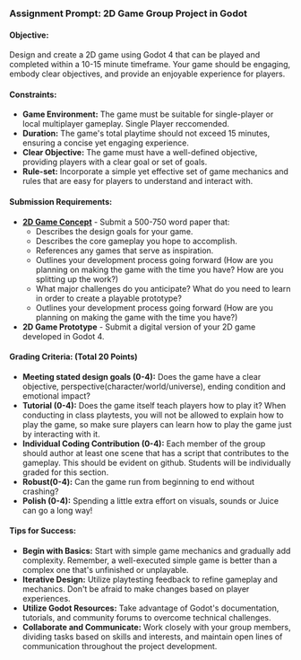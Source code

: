 
### Assignment Prompt: 2D Game Group Project in Godot

#### Objective:
Design and create a 2D game using Godot 4 that can be played and completed within a 10-15 minute timeframe. Your game should be engaging, embody clear objectives, and provide an enjoyable experience for players.

#### Constraints:
- **Game Environment:** The game must be suitable for single-player or local multiplayer gameplay. Single Player reccomended.
- **Duration:** The game's total playtime should not exceed 15 minutes, ensuring a concise yet engaging experience.
- **Clear Objective:** The game must have a well-defined objective, providing players with a clear goal or set of goals.
- **Rule-set:** Incorporate a simple yet effective set of game mechanics and rules that are easy for players to understand and interact with.

#### Submission Requirements:
- **[2D Game Concept](2D_Concept.md)** - Submit a 500-750 word paper that:
    - Describes the design goals for your game.
    - Describes the core gameplay you hope to accomplish.
    - References any games that serve as inspiration.
    - Outlines your development process going forward (How are you planning on making the game with the time you have? How are you splitting up the work?)
    - What major challenges do you anticipate? What do you need to learn in order to create a playable prototype?
  - Outlines your development process going forward (How are you planning on making the game with the time you have?)
- **2D Game Prototype** - Submit a digital version of your 2D game developed in Godot 4.

#### Grading Criteria: (Total 20 Points)
- **Meeting stated design goals (0-4):** Does the game have a clear objective, perspective(character/world/universe), ending condition and emotional impact?
- **Tutorial (0-4):** Does the game itself teach players how to play it? When conducting in class playtests, you will not be allowed to explain how to play the game, so make sure players can learn how to play the game just by interacting with it.
- **Individual Coding Contribution (0-4):** Each member of the group should author at least one scene that has a script that contributes to the gameplay. This should be evident on github. Students will be individually graded for this section.
- **Robust(0-4):** Can the game run from beginning to end without crashing?
- **Polish (0-4):** Spending a little extra effort on visuals, sounds or Juice can go a long way!

#### Tips for Success:
- **Begin with Basics:** Start with simple game mechanics and gradually add complexity. Remember, a well-executed simple game is better than a complex one that's unfinished or unplayable.
- **Iterative Design:** Utilize playtesting feedback to refine gameplay and mechanics. Don't be afraid to make changes based on player experiences.
- **Utilize Godot Resources:** Take advantage of Godot's documentation, tutorials, and community forums to overcome technical challenges.
- **Collaborate and Communicate:** Work closely with your group members, dividing tasks based on skills and interests, and maintain open lines of communication throughout the project development.
